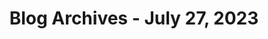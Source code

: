 ---
layout: category
title: "Blog Archives - July 27, 2023" 
category: "year-2023"
lang: en
permalink: '/category/2023/07/27'
path: '/category/2023/07/27'
pagination:
    enabled: true
    category: ["year-2023", "month-07", "day-27"]
    permalink: /page/:num/
    locale: en
---